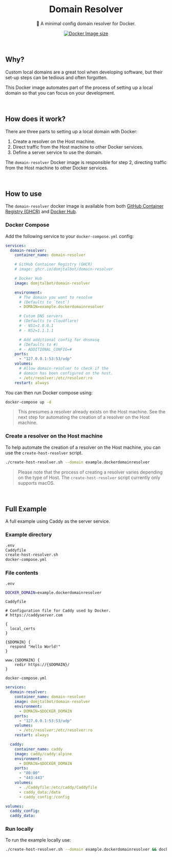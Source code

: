 <br/>

<h1 align="center">Domain Resolver</h1>

<p align="center">🐳 A minimal config domain resolver for Docker.</p>

<p align="center">
  <a href="https://hub.docker.com/r/domjtalbot/domain-resolver">
    <img src="https://img.shields.io/docker/image-size/domjtalbot/domain-resolver/latest?style=flat&logoColor=white&logo=docker"
         alt="Docker Image size">
  </a>
</p>

<br/>

## Why?

Custom local domains are a great tool when developing software, but their set-up steps can be tedious and often forgotten.

This Docker image automates part of the process of setting up a local domain so that you can focus on your development.

<br/>

## How does it work?

There are three parts to setting up a local domain with Docker:

1. Create a resolver on the Host machine.
2. Direct traffic from the Host machine to other Docker services.
3. Define a server service to use the domain.

The `domain-resolver` Docker image is responsible for step 2, directing traffic from the Host machine to other Docker services.

<br/>

## How to use

The `domain-resolver` docker image is available from both [GitHub Container Registry (GHCR)](https://github.com/domjtalbot/docker-domain-resolver/pkgs/container/domain-resolver) and [Docker Hub](https://hub.docker.com/r/domjtalbot/domain-resolver).

### Docker Compose

Add the following service to your `docker-compose.yml` config:

```yaml
services:
  domain-resolver:
    container_name: domain-resolver

    # GitHub Container Registry (GHCR)
    # image: ghcr.io/domjtalbot/domain-resolver

    # Docker Hub
    image: domjtalbot/domain-resolver

    environment:
      # The domain you want to resolve
      # (Defaults to `test`)
      - DOMAIN=example.dockerdomainresolver

      # Cutom DNS servers
      # (Defaults to Cloudflare)
      # - NS1=1.0.0.1
      # - NS2=1.1.1.1

      # Add additional config for dnsmasq
      # (Defaults to #)
      # - ADDITIONAL_CONFIG=#
    ports:
      - "127.0.0.1:53:53/udp"
    volumes:
      # Allow domain-resolver to check if the
      # domain has been configured on the host.
      - /etc/resolver:/etc/resolver:ro
    restart: always
```

You can then run Docker compose using:

```bash
docker-compose up -d
```

> This presumes a resolver already exists on the Host machine. See the next step for automating the creation of a resolver on the Host machine.

### Create a resolver on the Host machine

To help automate the creation of a resolver on the Host machine, you can use the `create-host-resolver` script.

```bash
./create-host-resolver.sh --domain example.dockerdomainresolver
```

> Please note that the process of creating a resolver varies depending on the type of Host. The `create-host-resolver` script currently only supports macOS.

<br/>

## Full Example

A full example using Caddy as the server service.

### Example directory

```bash
.env
Caddyfile
create-host-resolver.sh
docker-compose.yml
```

### File contents

`.env`

```bash
DOCKER_DOMAIN=example.dockerdomainresolver
```

`Caddyfile`

```
# Configuration file for Caddy used by Docker.
# https://caddyserver.com

{
  local_certs
}

{$DOMAIN} {
  respond "Hello World!"
}

www.{$DOMAIN} {
    redir https://{$DOMAIN}/
}
```

`docker-compose.yml`

```yml
services:
  domain-resolver:
    container_name: domain-resolver
    image: domjtalbot/domain-resolver
    environment:
      - DOMAIN=$DOCKER_DOMAIN
    ports:
      - "127.0.0.1:53:53/udp"
    volumes:
      - /etc/resolver:/etc/resolver:ro
    restart: always

  caddy:
    container_name: caddy
    image: caddy/caddy:alpine
    environment:
      - DOMAIN=$DOCKER_DOMAIN
    ports:
      - "80:80"
      - "443:443"
    volumes:
      - ./Caddyfile:/etc/caddy/Caddyfile
      - caddy_data:/data
      - caddy_config:/config

volumes:
  caddy_config:
  caddy_data:
```

### Run locally

To run the example locally use:

```bash
./create-host-resolver.sh --domain example.dockerdomainresolver && docker-compose up -d
```
